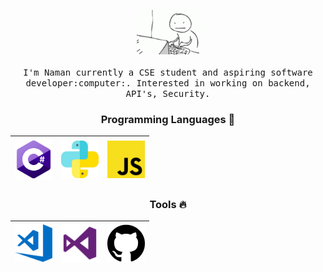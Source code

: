 <p align="center">
  <img src="https://github.com/NV404/nv404/blob/main/img/tenor.gif?raw=true" width=100>
  <br><br>
  <samp>
    I'm Naman currently a CSE student and aspiring software developer:computer:. Interested in working on backend, API's, Security.
  </samp>
</p>

<div align="center">
  
### Programming Languages  :rocket:
|<img src="https://github.com/NV404/nv404/blob/main/img/699px-C_Sharp_logo.svg.png?raw=true" width=60> | <img src="https://raw.githubusercontent.com/NV404/nv404/d564c76dea9eef7212cd0b7ec1cad34dead8c391/img/python.svg" width=60> | <img src="https://github.com/NV404/nv404/blob/main/img/js.png?raw=true" width=60> |
|:---:|:---:|:---:|


### Tools :fire:
|<img src="https://github.com/NV404/nv404/blob/main/img/cs-code.png?raw=true" width=60> | <img src="https://github.com/NV404/nv404/blob/main/img/vs%20studio.png?raw=true" width=60> | <img src="https://raw.githubusercontent.com/NV404/nv404/d564c76dea9eef7212cd0b7ec1cad34dead8c391/img/github.svg" width=60> |
|:---:|:---:|:---:|


</div>

